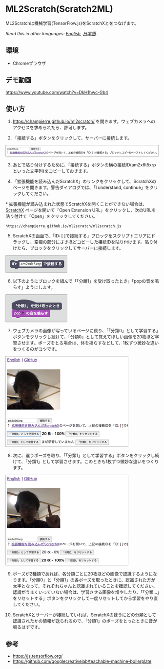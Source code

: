 # ML2Scratch(Scratch2ML)

ML2Scratchは機械学習(TensorFlow.js)をScratchXとをつなげます。

*Read this in other languages: [English](README.md), [日本語](README.ja.md).*

## 環境

- Chromeブラウザ

## デモ動画

https://www.youtube.com/watch?v=DkH1hwc-Gb4

## 使い方

1. https://champierre.github.io/ml2scratch/ を開きます。ウェブカメラへのアクセスを求められたら、許可します。

2. 「接続する」ボタンをクリックして、サーバーに接続します。

  <img src="images/ja/1.png" style="width:500px;border:1px solid #999" />

3. あとで貼り付けするために、「接続する」ボタンの横の接続ID(am2x6t5xrpといった文字列)をコピーしておきます。

4. 「拡張機能を読み込んだScratchX」のリンクをクリックして、ScratchXのページを開きます。警告ダイアログでは、「I understand, continue」をクリックしてください。

  \* 拡張機能が読み込まれた状態でScratchXを開くことができない場合は、 [ScratchX](http://scratchx.org/) ページを開いて「Open Extension URL」をクリックし、次のURLを貼り付けて「Open」をクリックしてください。

  ```
  https://champierre.github.io/ml2scratch/ml2scratch.js
  ```

5. ScratchXの画面で、「ID: [ ]で接続する」ブロックをスクリプトエリアにドラッグし、空欄の部分にさきほどコピーした接続IDを貼り付けます。貼り付けたら、ブロックをクリックしてサーバーに接続します。

  <img src="images/ja/5.png" style="width:200px;border:1px solid #999" />

6. 以下のようにブロックを組んで「「分類1」を受け取ったとき」「popの音を鳴らす」ようにします。

  <img src="images/ja/6.png" style="width:200px;border:1px solid #999" />

7. ウェブカメラの画像が写っているページに戻り、「「分類0」として学習する」ボタンをクリックし続けて、「分類0」として覚えてほしい画像を20枚ほど学習させます。ポーズをとる場合は、体を揺らすなどして、1枚ずつ微妙な違いをつくるのがコツです。

  <img src="images/ja/7.png" style="width:400px;border:1px solid #999" />

8. 次に、違うポーズを取り、「「分類1」として学習する」ボタンをクリックし続けて、「分類1」として学習させます。このときも1枚ずつ微妙な違いをつくります。

  <img src="images/ja/8.png" style="width:400px;border:1px solid #999" />

9. ポーズが2種類であれば、各分類ごとに20枚ほどの画像で認識するようになります。「分類0」と「分類1」の各ポーズを取ったときに、認識された方が太字となって、それぞれちゃんと認識されていることを確認してください。認識がうまくいっていない場合は、学習させる画像を増やしたり、「「分類…」をリセットする」ボタンをクリックして一度リセットしてから学習をやり直してください。

10. ScratchXとサーバーが接続していれば、ScratchXのほうにどの分類として認識されたかの情報が送られるので、「分類1」のポーズをとったときに音が鳴るはずです。

## 参考

- https://js.tensorflow.org/
- https://github.com/googlecreativelab/teachable-machine-boilerplate

